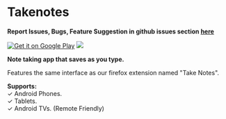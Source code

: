 # Takenotes  
  
  **Report Issues, Bugs, Feature Suggestion in github issues section [here](https://github.com/visnkmr/takenotes/issues)**

[![Get it on Google Play](https://play.google.com/intl/en_us/badges/images/badge_new.png)](https://play.google.com/store/apps/details?id=io.github.visnkmr.kagaz) [![](https://i0.wp.com/www.askthosewhoknow.org/wp-content/uploads/2019/01/web-app-button.png?fit=150%2C148&ssl=1)](https://kagaz.pages.dev)
  
  **Note taking app that saves as you type.** 

    
  
Features the same interface as our firefox extension named "Take Notes".  
  
**Supports:**  
✓ Android Phones.  
✓ Tablets.  
✓ Android TVs. (Remote Friendly)  
